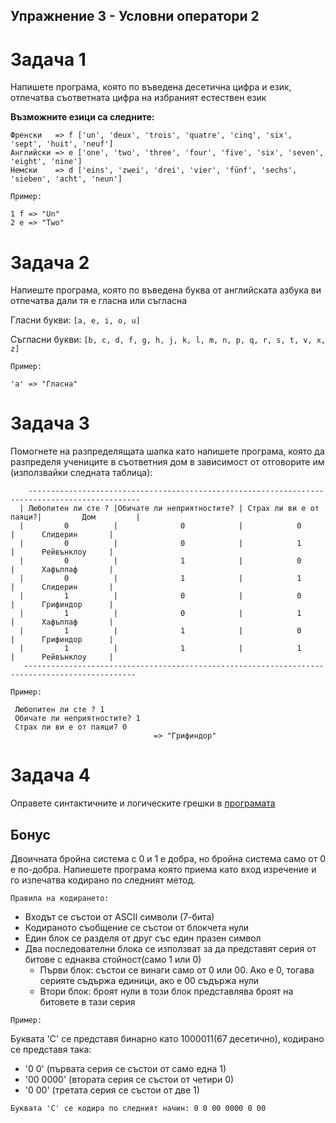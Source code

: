 ## Упражнение 3 - Условни оператори 2

# Задача 1
Напишете програма, която по въведена десетична цифра и език, отпечатва съответната цифра на избраният естествен език

 **Възможните езици са следните:**
 ```
 Френски   => f ['un', 'deux', 'trois', 'quatre', 'cinq', 'six', 'sept', 'huit', 'neuf']
 Английски => e ['one', 'two', 'three', 'four', 'five', 'six', 'seven', 'eight', 'nine']
 Немски    => d ['eins', 'zwei', 'drei', 'vier', 'fünf', 'sechs', 'sieben', 'acht', 'neun']
 ```
 
 `Пример:`
 
 ```
1 f => "Un"
2 e => "Two"
 ```
 
 # Задача 2
 Напиеште програма, която по въведена буква от английската азбука ви отпечатва дали тя е гласна или съгласна
 
Гласни букви:   `[a, e, i, o, u]`

Съгласни букви: `[b, c, d, f, g, h, j, k, l, m, n, p, q, r, s, t, v, x, z]`

`Пример:`

`'а' => "Гласна"`

 # Задача 3
 
 Помогнете на разпределящата шапка като напишете програма, която да разпределя учениците в съответния дом в зависимост от отговорите им (използвайки следната таблица):
 ```
     -----------------------------------------------------------------------------------------------
   | Любопитен ли сте ? |Обичате ли неприятностите? | Страх ли ви е от паяци?|         Дом         |
   |         0          |              0            |            0           |      Слидерин       |
   |         0          |              0            |            1           |      Рейвънклоу     |
   |         0          |              1            |            0           |      Хафълпаф       |
   |         0          |              1            |            1           |      Слидерин       |
   |         1          |              0            |            0           |      Грифиндор      |
   |         1          |              0            |            1           |      Хафълпаф       |
   |         1          |              1            |            0           |      Грифиндор      |
   |         1          |              1            |            1           |      Рейвънклоу     |
    -----------------------------------------------------------------------------------------------
```
 `Пример:`
 
 ```
  Любопитен ли сте ? 1
  Обичате ли неприятностите? 1
  Страх ли ви е от паяци? 0 
	                             => "Грифиндор"
 ```
 
  # Задача 4
  Оправете синтактичните и логическите грешки в [програмата](SwitchErrors.cpp)
  
  ## Бонус
  Двoичната бройна система с 0 и 1 е добра, но брoйна система само от 0 е по-добра. Напиешете програма която приема като вход изречение и го изпечатва кодирано по следният метод.
  
   `Правила на кодирането:`

* Входът се състои от ASCII символи (7-бита)
* Кодираното съобщение се състои от блокчета нули
* Един блок се разделя от друг със един празен символ
* Два последователни блока се използват за да представят серия от битове с еднаква стойност(само 1 или 0)
  * Първи блок: състои се винаги само от 0 или 00. Ако е 0, тогава серияте съдържа единици, ако е 00 съдържа нули
  * Втори блок: броят нули в този блок представлява броят на битовете в тази серия
  
`Пример:`

Буквата 'C' се представя бинарно като 1000011(67 десетично), кодирано се представя така:
   
* '0 0' (първата серия се състои от само една 1)
* '00 0000' (втората серия се състои от четири 0)
* '0 00' (третата серия се състои от две 1)
	
`Буквата 'C' се кодира по следният начин: 0 0 00 0000 0 00`
